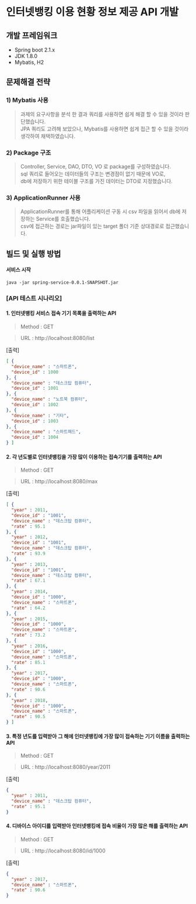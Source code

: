 # 인터넷뱅킹 이용 현황 정보 제공 API 개발

## 개발 프레임워크

- Spring boot 2.1.x
- JDK 1.8.0
- Mybatis, H2

## 문제해결 전략

### **1) Mybatis 사용**  
> 과제의 요구사항을 분석 한 결과 쿼리를 사용하면 쉽게 해결 할 수 있을 것이라 판단했습니다.  
JPA 쿼리도 고려해 보았으나, Mybatis를 사용하면 쉽게 접근 할 수 있을 것이라 생각하여 채택하였습니다.  

### **2) Package 구조**  
> Controller, Service, DAO, DTO, VO 로 package를 구성하였습니다.  
sql 쿼리로 들어오는 데이터들의 구조는 변경점이 없기 때문에 VO로,  
db에 저장하기 위한 테이블 구조를 가진 데이터는 DTO로 지정했습니다.  

### **3) ApplicationRunner 사용**  
> ApplicationRunner를 통해 어플리케이션 구동 시 csv 파일을 읽어서 db에 저장하는 Service를 호출했습니다.  
csv에 접근하는 경로는 jar파일이 있는 target 폴더 기준 상대경로로 접근했습니다.


## 빌드 및 실행 방법

#### 서비스 시작

``` java -jar spring-service-0.0.1-SNAPSHOT.jar ```

### [API 테스트 시나리오]

#### 1. 인터넷뱅킹 서비스 접속 기기 목록을 출력하는 API 

> Method : GET

> URL : http://localhost:8080/list

[출력]

```JSON
[ {
  "device_name" : "스마트폰",
  "device_id" : 1000
}, {
  "device_name" : "데스크탑 컴퓨터",
  "device_id" : 1001
}, {
  "device_name" : "노트북 컴퓨터",
  "device_id" : 1002
}, {
  "device_name" : "기타",
  "device_id" : 1003
}, {
  "device_name" : "스마트패드",
  "device_id" : 1004
} ]
```

#### 2. 각 년도별로 인터넷뱅킹을 가장 많이 이용하는 접속기기를 출력하는 API 

> Method : GET

> URL : http://localhost:8080/max

[출력]

```JSON
[ {
  "year" : 2011,
  "device_id" : "1001",
  "device_name" : "데스크탑 컴퓨터",
  "rate" : 95.1
}, {
  "year" : 2012,
  "device_id" : "1001",
  "device_name" : "데스크탑 컴퓨터",
  "rate" : 93.9
}, {
  "year" : 2013,
  "device_id" : "1001",
  "device_name" : "데스크탑 컴퓨터",
  "rate" : 67.1
}, {
  "year" : 2014,
  "device_id" : "1000",
  "device_name" : "스마트폰",
  "rate" : 64.2
}, {
  "year" : 2015,
  "device_id" : "1000",
  "device_name" : "스마트폰",
  "rate" : 73.2
}, {
  "year" : 2016,
  "device_id" : "1000",
  "device_name" : "스마트폰",
  "rate" : 85.1
}, {
  "year" : 2017,
  "device_id" : "1000",
  "device_name" : "스마트폰",
  "rate" : 90.6
}, {
  "year" : 2018,
  "device_id" : "1000",
  "device_name" : "스마트폰",
  "rate" : 90.5
} ]
```

#### 3. 특정 년도를 입력받아 그 해에 인터넷뱅킹에 가장 많이 접속하는 기기 이름을 출력하는 API

> Method : GET

> URL : http://localhost:8080/year/2011

[출력]

```JSON
{
  "year" : 2011,
  "device_name" : "데스크탑 컴퓨터",
  "rate" : 95.1
}
```

#### 4. 디바이스 아이디를 입력받아 인터넷뱅킹에 접속 비율이 가장 많은 해를 출력하는 API

> Method : GET

> URL : http://localhost:8080/id/1000

[출력]

```JSON
{
  "year" : 2017,
  "device_name" : "스마트폰",
  "rate" : 90.6
}
```





